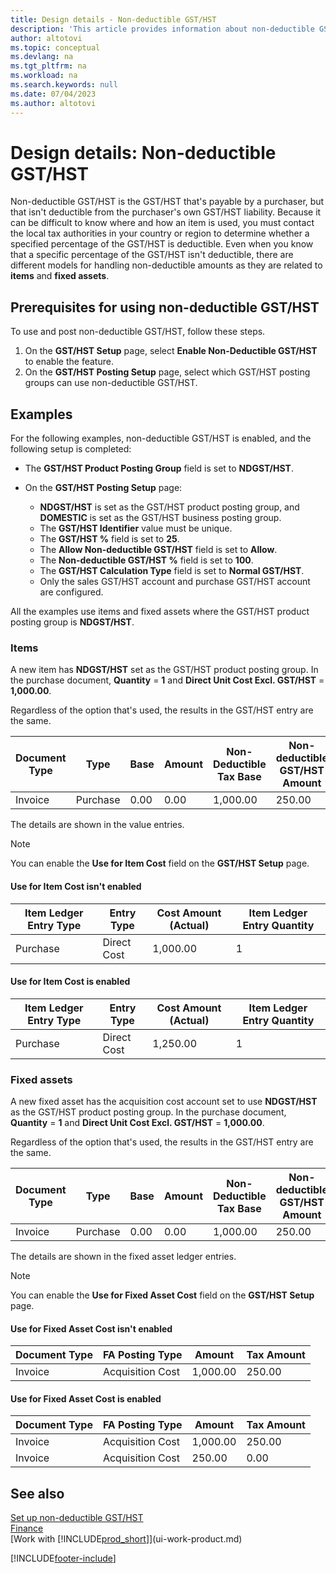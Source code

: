 ```yaml
---
title: Design details - Non-deductible GST/HST
description: 'This article provides information about non-deductible GST/HST that''s payable by a purchaser, but that isn''t deductible from the purchaser''s own GST/HST liability.'
author: altotovi
ms.topic: conceptual
ms.devlang: na
ms.tgt_pltfrm: na
ms.workload: na
ms.search.keywords: null
ms.date: 07/04/2023
ms.author: altotovi
---
```


# Design details: Non-deductible GST/HST

Non-deductible GST/HST is the GST/HST that's payable by a purchaser, but that isn't deductible from the purchaser's own GST/HST liability. Because it can be difficult to know where and how an item is used, you must contact the local tax authorities in your country or region to determine whether a specified percentage of the GST/HST is deductible. Even when you know that a specific percentage of the GST/HST isn't deductible, there are different models for handling non-deductible amounts as they are related to **items** and **fixed assets**.

## Prerequisites for using non-deductible GST/HST

To use and post non-deductible GST/HST, follow these steps.

1. On the **GST/HST Setup** page, select **Enable Non-Deductible GST/HST** to enable the feature.
2. On the **GST/HST Posting Setup** page, select which GST/HST posting groups can use non-deductible GST/HST.

## Examples

For the following examples, non-deductible GST/HST is enabled, and the following setup is completed:

- The **GST/HST Product Posting Group** field is set to **NDGST/HST**.
- On the **GST/HST Posting Setup** page:

    - **NDGST/HST** is set as the GST/HST product posting group, and **DOMESTIC** is set as the GST/HST business posting group.
    - The **GST/HST Identifier** value must be unique.
    - The **GST/HST %** field is set to **25**.
    - The **Allow Non-deductible GST/HST** field is set to **Allow**.
    - The **Non-deductible GST/HST %** field is set to **100**.
    - The **GST/HST Calculation Type** field is set to **Normal GST/HST**.
    - Only the sales GST/HST account and purchase GST/HST account are configured.

All the examples use items and fixed assets where the GST/HST product posting group is **NDGST/HST**.

### Items

A new item has **NDGST/HST** set as the GST/HST product posting group. In the purchase document, **Quantity** = **1** and **Direct Unit Cost Excl. GST/HST** = **1,000.00**.

Regardless of the option that's used, the results in the GST/HST entry are the same.

| Document Type | Type | Base | Amount | Non-Deductible Tax Base | Non-deductible GST/HST Amount |
|---|---|---|---|---|---|
| Invoice | Purchase | 0.00 | 0.00 | 1,000.00 | 250.00 |

The details are shown in the value entries.

> [!NOTE]
> You can enable the **Use for Item Cost** field on the **GST/HST Setup** page.

#### Use for Item Cost isn't enabled

| Item Ledger Entry Type | Entry Type | Cost Amount (Actual) | Item Ledger Entry Quantity |
|---|---|---|---|
| Purchase | Direct Cost | 1,000.00 | 1 |

#### Use for Item Cost is enabled

| Item Ledger Entry Type | Entry Type | Cost Amount (Actual) | Item Ledger Entry Quantity |
|---|---|---|---|
| Purchase | Direct Cost | 1,250.00 | 1 |

### Fixed assets

A new fixed asset has the acquisition cost account set to use **NDGST/HST** as the GST/HST product posting group. In the purchase document, **Quantity** = **1** and **Direct Unit Cost Excl. GST/HST** = **1,000.00**.

Regardless of the option that's used, the results in the GST/HST entry are the same.

| Document Type | Type | Base | Amount | Non-Deductible Tax Base | Non-deductible GST/HST Amount |
|---|---|---|---|---|---|
| Invoice | Purchase | 0.00 | 0.00 | 1,000.00 | 250.00 |

The details are shown in the fixed asset ledger entries.

> [!NOTE]
> You can enable the **Use for Fixed Asset Cost** field on the **GST/HST Setup** page.

#### Use for Fixed Asset Cost isn't enabled

| Document Type | FA Posting Type | Amount | Tax Amount |
|---|---|---|---|
| Invoice | Acquisition Cost | 1,000.00 | 250.00 |

#### Use for Fixed Asset Cost is enabled

| Document Type | FA Posting Type | Amount | Tax Amount |
|---|---|---|---|
| Invoice | Acquisition Cost | 1,000.00 | 250.00 |
| Invoice | Acquisition Cost | 250.00 | 0.00 |

## See also 

[Set up non-deductible GST/HST](finance-setup-nondeductible-vat.md)  
[Finance](finance.md)  
[Work with [!INCLUDE[prod_short](includes/prod_short.md)]](ui-work-product.md)

[!INCLUDE[footer-include](includes/footer-banner.md)]

